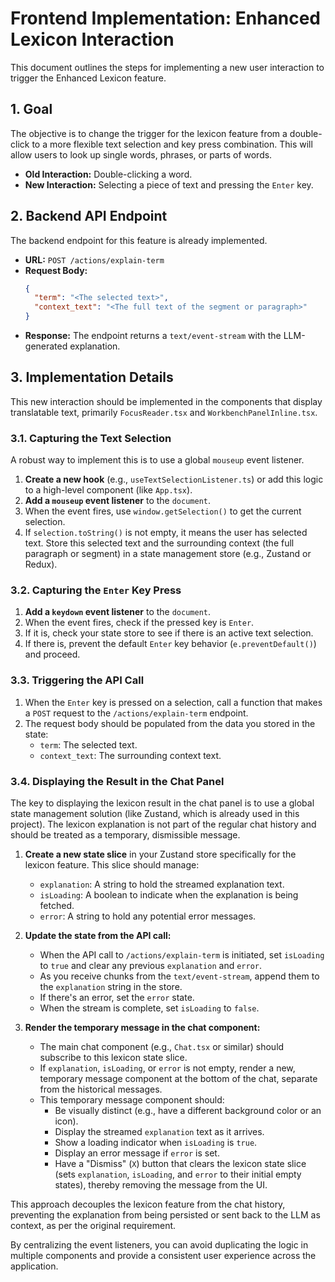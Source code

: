 # Frontend Implementation: Enhanced Lexicon Interaction

This document outlines the steps for implementing a new user interaction to trigger the Enhanced Lexicon feature.

## 1. Goal

The objective is to change the trigger for the lexicon feature from a double-click to a more flexible text selection and key press combination. This will allow users to look up single words, phrases, or parts of words.

-   **Old Interaction:** Double-clicking a word.
-   **New Interaction:** Selecting a piece of text and pressing the `Enter` key.

## 2. Backend API Endpoint

The backend endpoint for this feature is already implemented.

-   **URL:** `POST /actions/explain-term`
-   **Request Body:**
    ```json
    {
      "term": "<The selected text>",
      "context_text": "<The full text of the segment or paragraph>"
    }
    ```
-   **Response:** The endpoint returns a `text/event-stream` with the LLM-generated explanation.

## 3. Implementation Details

This new interaction should be implemented in the components that display translatable text, primarily `FocusReader.tsx` and `WorkbenchPanelInline.tsx`.

### 3.1. Capturing the Text Selection

A robust way to implement this is to use a global `mouseup` event listener.

1.  **Create a new hook** (e.g., `useTextSelectionListener.ts`) or add this logic to a high-level component (like `App.tsx`).
2.  **Add a `mouseup` event listener** to the `document`.
3.  When the event fires, use `window.getSelection()` to get the current selection.
4.  If `selection.toString()` is not empty, it means the user has selected text. Store this selected text and the surrounding context (the full paragraph or segment) in a state management store (e.g., Zustand or Redux).

### 3.2. Capturing the `Enter` Key Press

1.  **Add a `keydown` event listener** to the `document`.
2.  When the event fires, check if the pressed key is `Enter`.
3.  If it is, check your state store to see if there is an active text selection.
4.  If there is, prevent the default `Enter` key behavior (`e.preventDefault()`) and proceed.

### 3.3. Triggering the API Call

1.  When the `Enter` key is pressed on a selection, call a function that makes a `POST` request to the `/actions/explain-term` endpoint.
2.  The request body should be populated from the data you stored in the state:
    -   `term`: The selected text.
    -   `context_text`: The surrounding context text.

### 3.4. Displaying the Result in the Chat Panel

The key to displaying the lexicon result in the chat panel is to use a global state management solution (like Zustand, which is already used in this project). The lexicon explanation is not part of the regular chat history and should be treated as a temporary, dismissible message.

1.  **Create a new state slice** in your Zustand store specifically for the lexicon feature. This slice should manage:
    *   `explanation`: A string to hold the streamed explanation text.
    *   `isLoading`: A boolean to indicate when the explanation is being fetched.
    *   `error`: A string to hold any potential error messages.

2.  **Update the state from the API call:**
    *   When the API call to `/actions/explain-term` is initiated, set `isLoading` to `true` and clear any previous `explanation` and `error`.
    *   As you receive chunks from the `text/event-stream`, append them to the `explanation` string in the store.
    *   If there's an error, set the `error` state.
    *   When the stream is complete, set `isLoading` to `false`.

3.  **Render the temporary message in the chat component:**
    *   The main chat component (e.g., `Chat.tsx` or similar) should subscribe to this lexicon state slice.
    *   If `explanation`, `isLoading`, or `error` is not empty, render a new, temporary message component at the bottom of the chat, separate from the historical messages.
    *   This temporary message component should:
        *   Be visually distinct (e.g., have a different background color or an icon).
        *   Display the streamed `explanation` text as it arrives.
        *   Show a loading indicator when `isLoading` is `true`.
        *   Display an error message if `error` is set.
        *   Have a "Dismiss" (`X`) button that clears the lexicon state slice (sets `explanation`, `isLoading`, and `error` to their initial empty states), thereby removing the message from the UI.

This approach decouples the lexicon feature from the chat history, preventing the explanation from being persisted or sent back to the LLM as context, as per the original requirement.

By centralizing the event listeners, you can avoid duplicating the logic in multiple components and provide a consistent user experience across the application.
